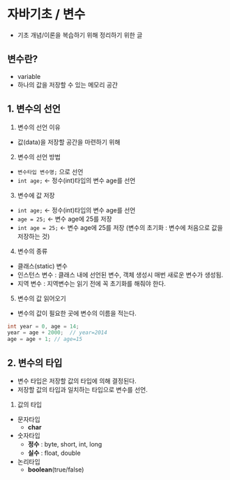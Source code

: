 # 자바기초 / 변수
* 기초 개념/이론을 복습하기 위해 정리하기 위한 글

## 변수란? 
* variable
* 하나의 값을 저장할 수 있는 메모리 공간

## 1. 변수의 선언
1. 변수의 선언 이유
  * 값(data)을 저장할 공간을 마련하기 위해

2. 변수의 선언 방법
  * ` 변수타입 변수명; ` 으로 선언
  * ` int age; `    ← 정수(int)타입의 변수 age를 선언

3. 변수에 값 저장 
  * ` int age; `    ← 정수(int)타입의 변수 age를 선언
  * ` age = 25; `   ← 변수 age에 25를 저장
  * ` int age = 25; `   ← 변수 age에 25를 저장 (변수의 초기화 : 변수에 처음으로 값을 저장하는 것)

4. 변수의 종류
  * 클래스(static) 변수
  * 인스턴스 변수 : 클래스 내에 선언된 변수, 객체 생성시 매번 새로운 변수가 생성됨.
  * 지역 변수 : 지역변수는 읽기 전에 꼭 초기화를 해줘야 한다.

5. 변수의 값 읽어오기
  * 변수의 값이 필요한 곳에 변수의 이름을 적는다.
```java
int year = 0, age = 14; 
year = age + 2000;  // year=2014
age = age + 1; // age=15
```

## 2. 변수의 타입
* 변수 타입은 저장할 값의 타입에 의해 결정된다.
* 저장할 값의 타입과 일치하는 타입으로 변수를 선언.

1. 값의 타입
* 문자타입
  *  **char**
* 숫자타입
  * **정수** : byte, short, int, long
  * **실수** : float, double
* 논리타입
  * **boolean**(true/false)
